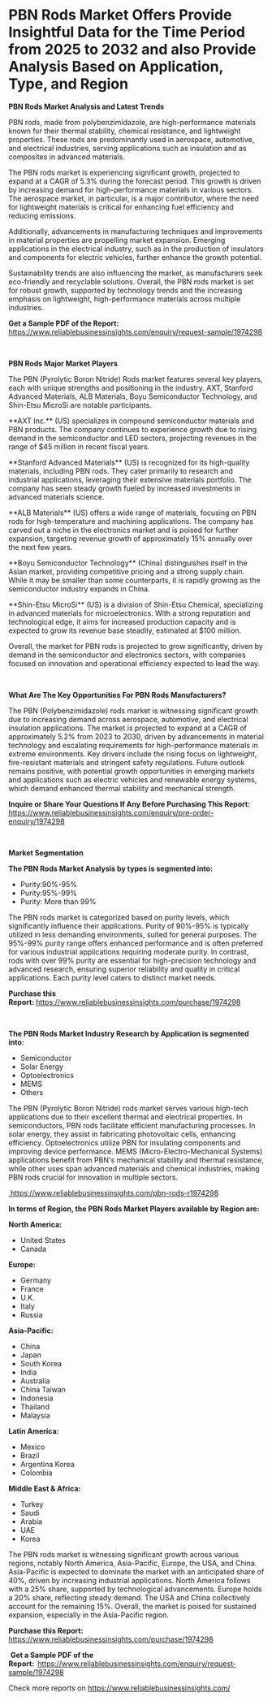 <p><h1>PBN Rods Market Offers Provide Insightful Data for the Time Period from 2025 to 2032 and also Provide Analysis Based on Application, Type, and Region</h1></p><p><strong>PBN Rods Market Analysis and Latest Trends</strong></p>
<p><p>PBN rods, made from polybenzimidazole, are high-performance materials known for their thermal stability, chemical resistance, and lightweight properties. These rods are predominantly used in aerospace, automotive, and electrical industries, serving applications such as insulation and as composites in advanced materials.</p><p>The PBN rods market is experiencing significant growth, projected to expand at a CAGR of 5.3% during the forecast period. This growth is driven by increasing demand for high-performance materials in various sectors. The aerospace market, in particular, is a major contributor, where the need for lightweight materials is critical for enhancing fuel efficiency and reducing emissions. </p><p>Additionally, advancements in manufacturing techniques and improvements in material properties are propelling market expansion. Emerging applications in the electrical industry, such as in the production of insulators and components for electric vehicles, further enhance the growth potential. </p><p>Sustainability trends are also influencing the market, as manufacturers seek eco-friendly and recyclable solutions. Overall, the PBN rods market is set for robust growth, supported by technology trends and the increasing emphasis on lightweight, high-performance materials across multiple industries.</p></p>
<p><strong>Get a Sample PDF of the Report:&nbsp;</strong> <a href="https://www.reliablebusinessinsights.com/enquiry/request-sample/1974298?utm_campaign=1720&utm_medium=2&utm_source=Github&utm_content=ia&utm_term=04022025&utm_id=pbn-rods">https://www.reliablebusinessinsights.com/enquiry/request-sample/1974298</a></p>
<p>&nbsp;</p>
<p><strong>PBN Rods Major Market Players</strong></p>
<p><p>The PBN (Pyrolytic Boron Nitride) Rods market features several key players, each with unique strengths and positioning in the industry. AXT, Stanford Advanced Materials, ALB Materials, Boyu Semiconductor Technology, and Shin-Etsu MicroSi are notable participants.</p><p>**AXT Inc.** (US) specializes in compound semiconductor materials and PBN products. The company continues to experience growth due to rising demand in the semiconductor and LED sectors, projecting revenues in the range of $45 million in recent fiscal years.</p><p>**Stanford Advanced Materials** (US) is recognized for its high-quality materials, including PBN rods. They cater primarily to research and industrial applications, leveraging their extensive materials portfolio. The company has seen steady growth fueled by increased investments in advanced materials science.</p><p>**ALB Materials** (US) offers a wide range of materials, focusing on PBN rods for high-temperature and machining applications. The company has carved out a niche in the electronics market and is poised for further expansion, targeting revenue growth of approximately 15% annually over the next few years.</p><p>**Boyu Semiconductor Technology** (China) distinguishes itself in the Asian market, providing competitive pricing and a strong supply chain. While it may be smaller than some counterparts, it is rapidly growing as the semiconductor industry expands in China.</p><p>**Shin-Etsu MicroSi** (US) is a division of Shin-Etsu Chemical, specializing in advanced materials for microelectronics. With a strong reputation and technological edge, it aims for increased production capacity and is expected to grow its revenue base steadily, estimated at $100 million.</p><p>Overall, the market for PBN rods is projected to grow significantly, driven by demand in the semiconductor and electronics sectors, with companies focused on innovation and operational efficiency expected to lead the way.</p></p>
<p>&nbsp;</p>
<p><strong>What Are The Key Opportunities For PBN Rods Manufacturers?</strong></p>
<p><p>The PBN (Polybenzimidazole) rods market is witnessing significant growth due to increasing demand across aerospace, automotive, and electrical insulation applications. The market is projected to expand at a CAGR of approximately 5.2% from 2023 to 2030, driven by advancements in material technology and escalating requirements for high-performance materials in extreme environments. Key drivers include the rising focus on lightweight, fire-resistant materials and stringent safety regulations. Future outlook remains positive, with potential growth opportunities in emerging markets and applications such as electric vehicles and renewable energy systems, which demand enhanced thermal stability and mechanical strength.</p></p>
<p><strong>Inquire or Share Your Questions If Any Before Purchasing This Report:</strong> <a href="https://www.reliablebusinessinsights.com/enquiry/pre-order-enquiry/1974298?utm_campaign=1720&utm_medium=2&utm_source=Github&utm_content=ia&utm_term=04022025&utm_id=pbn-rods">https://www.reliablebusinessinsights.com/enquiry/pre-order-enquiry/1974298</a></p>
<p>&nbsp;</p>
<p><strong>Market Segmentation</strong></p>
<p><strong>The PBN Rods Market Analysis by types is segmented into:</strong></p>
<p><ul><li>Purity:90%-95%</li><li>Purity:95%-99%</li><li>Purity: More than 99%</li></ul></p>
<p><p>The PBN rods market is categorized based on purity levels, which significantly influence their applications. Purity of 90%-95% is typically utilized in less demanding environments, suited for general purposes. The 95%-99% purity range offers enhanced performance and is often preferred for various industrial applications requiring moderate purity. In contrast, rods with over 99% purity are essential for high-precision technology and advanced research, ensuring superior reliability and quality in critical applications. Each purity level caters to distinct market needs.</p></p>
<p><strong>Purchase this Report:&nbsp;</strong><a href="https://www.reliablebusinessinsights.com/purchase/1974298?utm_campaign=1720&utm_medium=2&utm_source=Github&utm_content=ia&utm_term=04022025&utm_id=pbn-rods">https://www.reliablebusinessinsights.com/purchase/1974298</a></p>
<p>&nbsp;</p>
<p><strong>The PBN Rods Market Industry Research by Application is segmented into:</strong></p>
<p><ul><li>Semiconductor</li><li>Solar Energy</li><li>Optoelectronics</li><li>MEMS</li><li>Others</li></ul></p>
<p><p>The PBN (Pyrolytic Boron Nitride) rods market serves various high-tech applications due to their excellent thermal and electrical properties. In semiconductors, PBN rods facilitate efficient manufacturing processes. In solar energy, they assist in fabricating photovoltaic cells, enhancing efficiency. Optoelectronics utilize PBN for insulating components and improving device performance. MEMS (Micro-Electro-Mechanical Systems) applications benefit from PBN's mechanical stability and thermal resistance, while other uses span advanced materials and chemical industries, making PBN rods crucial for innovation in multiple sectors.</p></p>
<p><a href="https://www.reliablebusinessinsights.com/pbn-rods-r1974298?utm_campaign=1720&utm_medium=2&utm_source=Github&utm_content=ia&utm_term=04022025&utm_id=pbn-rods">&nbsp;https://www.reliablebusinessinsights.com/pbn-rods-r1974298</a></p>
<p><strong>In terms of Region, the PBN Rods Market Players available by Region are:</strong></p>
<p>
    <p> <strong> North America: </strong>
        <ul>
            <li>United States</li>
            <li>Canada</li>
        </ul>
        </p> 
    <p> <strong> Europe: </strong>
        <ul>
            <li>Germany</li>
            <li>France</li>
            <li>U.K.</li>
            <li>Italy</li>
            <li>Russia</li>
        </ul>
        </p> 
    <p> <strong> Asia-Pacific: </strong>
        <ul>
            <li>China</li>
            <li>Japan</li>
            <li>South Korea</li>
            <li>India</li>
            <li>Australia</li>
            <li>China Taiwan</li>
            <li>Indonesia</li>
            <li>Thailand</li>
            <li>Malaysia</li>
        </ul>
        </p> 
    <p> <strong> Latin America: </strong>
        <ul>
            <li>Mexico</li>
            <li>Brazil</li>
            <li>Argentina Korea</li>
            <li>Colombia</li>
        </ul>
        </p> 
    <p> <strong> Middle East & Africa: </strong>
        <ul>
            <li>Turkey</li>
            <li>Saudi</li>
            <li>Arabia</li>
            <li>UAE</li>
            <li>Korea</li>
        </ul>
    </p>
    </p>
<p><p>The PBN rods market is witnessing significant growth across various regions, notably North America, Asia-Pacific, Europe, the USA, and China. Asia-Pacific is expected to dominate the market with an anticipated share of 40%, driven by increasing industrial applications. North America follows with a 25% share, supported by technological advancements. Europe holds a 20% share, reflecting steady demand. The USA and China collectively account for the remaining 15%. Overall, the market is poised for sustained expansion, especially in the Asia-Pacific region.</p></p>
<p><strong>Purchase this Report: </strong><a href="https://www.reliablebusinessinsights.com/purchase/1974298?utm_campaign=1720&utm_medium=2&utm_source=Github&utm_content=ia&utm_term=04022025&utm_id=pbn-rods">https://www.reliablebusinessinsights.com/purchase/1974298</a></p>
<p>&nbsp;<strong>Get a Sample PDF of the Report:&nbsp;&nbsp;</strong><a href="https://www.reliablebusinessinsights.com/enquiry/request-sample/1974298?utm_campaign=1720&utm_medium=2&utm_source=Github&utm_content=ia&utm_term=04022025&utm_id=pbn-rods">https://www.reliablebusinessinsights.com/enquiry/request-sample/1974298</a></p>
<p><strong></strong></p>
<p>Check more reports on <a href="https://www.reliablebusinessinsights.com/?utm_campaign=1720&utm_medium=2&utm_source=Github&utm_content=ia&utm_term=04022025&utm_id=pbn-rods">https://www.reliablebusinessinsights.com/</a></p>